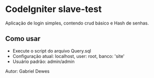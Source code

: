 # CodeIgniter slave-test

Aplicação de login simples, contendo crud básico e Hash de senhas.

## Como usar

* Execute o script do arquivo Query.sql
* Configuração atual: localhost, user: root, banco: 'site'
* Usuário padrão: admin/admin

Autor: Gabriel Dewes
